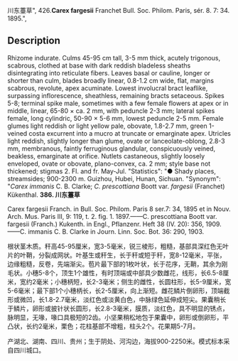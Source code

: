 川东薹草",
426.**Carex fargesii** Franchet Bull. Soc. Philom. Paris, sér. 8. 7: 34. 1895.",

## Description
Rhizome indurate. Culms 45-95 cm tall, 3-5 mm thick, acutely trigonous, scabrous, clothed at base with dark reddish bladeless sheaths disintegrating into reticulate fibers. Leaves basal or cauline, longer or shorter than culm, blades broadly linear, 0.8-1.2 cm wide, flat, margins scabrous, revolute, apex acuminate. Lowest involucral bract leaflike, surpassing inflorescence, sheathless, remaining bracts setaceous. Spikes 5-8; terminal spike male, sometimes with a few female flowers at apex or in middle, linear, 65-80 × ca. 2 mm, with peduncle 2-3 mm; lateral spikes female, long cylindric, 50-90 × 5-6 mm, lowest peduncle 2-5 mm. Female glumes light reddish or light yellow pale, obovate, 1.8-2.7 mm, green 1-veined costa excurrent into a mucro at truncate or emarginate apex. Utricles light reddish, slightly longer than glume, ovate or lanceolate-oblong, 2.8-3 mm, membranous, faintly ferruginous glandular, conspicuously veined, beakless, emarginate at orifice. Nutlets castaneous, slightly loosely enveloped, ovate or obovate, plano-convex, ca. 2 mm; style base not thickened; stigmas 2. Fl. and fr. May-Jul.
  "Statistics": "● Shady places, streamsides; 900-2300 m. Guizhou, Hubei, Hunan, Sichuan.
  "Synonym": "*Carex immanis* C. B. Clarke; *C. prescottiana* Boott var. *fargesii* (Franchet) Kükenthal.
**386. 川东薹草**

Carex fargesii Franch. in Bull. Soc. Philom. Paris 8 ser.7: 34, 1895 et in Nouv. Arch. Mus. Paris III, 9: 119, t. 2. fig. 1. 1897.——C. prescottiana Boott var. fargesii (Franch.) Kukenth. in Engl., Pflanzenr. Heft 38 (IV. 20): 356, 1909.——C. immanis C. B. Clarke in Journ. Linn. Soc. Bot. 36: 290, 1903.

根状茎木质。秆高45-95厘米，宽3-5毫米，锐三棱形，粗糙，基部具深红色无叶片的叶鞘，分裂成网状。叶基生或秆生，长于秆或短于秆，宽8-12毫米，平张，边缘粗糙，反卷，先端渐尖。苞片最下部的1枚叶状，长于花序，无鞘，其余为刚毛状。小穗5-8个，顶生1个雄性，有时顶端或中部具少数雌花，线形，长6.5-8厘米，宽约2毫米；小穗柄短，长2-3毫米；侧生的雌性，长圆柱形，长5-9厘米，宽5-6毫米；最下部1个小穗柄长，长2-5厘米，向上渐短。雌花鳞片倒卵形，顶端截形或微凹，长1.8-2.7毫米，淡红色或淡黄白色，中脉绿色延伸成短尖。果囊稍长于鳞片，卵形或披针状长圆形，长2.8-3毫米，膜质，淡红色，具不明显的锈点，脉明显，无喙，喙口具极短的2齿。小坚果稍松地包于果囊中，卵形或倒卵形，平凸状，长约2毫米，栗色；花柱基部不增粗，柱头2个。花果期5-7月。

产湖北、湖南、四川、贵州；生于阴处、河沟边，海拔900-2250米。模式标本采自四川城口。
